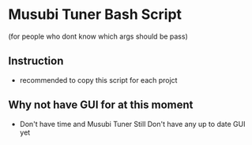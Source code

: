 # Musubi Tuner Bash Script

(for people who dont know which args should be pass)

## Instruction

- recommended to copy this script for each projct

## Why not have GUI for at this moment

- Don't have time and Musubi Tuner Still Don't have any up to date GUI yet